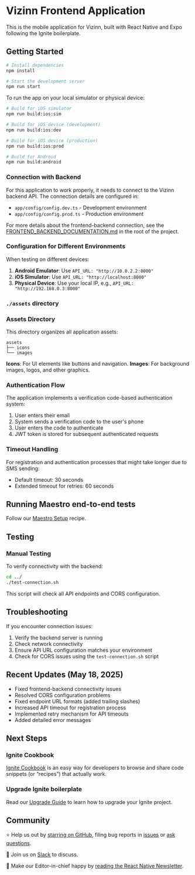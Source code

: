 # Vizinn Frontend Application

This is the mobile application for Vizinn, built with React Native and Expo following the Ignite boilerplate.

## Getting Started

```bash
# Install dependencies
npm install

# Start the development server
npm run start
```

To run the app on your local simulator or physical device:

```bash
# Build for iOS simulator
npm run build:ios:sim

# Build for iOS device (development)
npm run build:ios:dev

# Build for iOS device (production)
npm run build:ios:prod

# Build for Android
npm run build:android
```

### Connection with Backend

For this application to work properly, it needs to connect to the Vizinn backend API. The connection details are configured in:

- `app/config/config.dev.ts` - Development environment
- `app/config/config.prod.ts` - Production environment

For more details about the frontend-backend connection, see the [FRONTEND_BACKEND_DOCUMENTATION.md](../../FRONTEND_BACKEND_DOCUMENTATION.md) in the root of the project.

### Configuration for Different Environments

When testing on different devices:

1. **Android Emulator**: Use `API_URL: "http://10.0.2.2:8000"`
2. **iOS Simulator**: Use `API_URL: "http://localhost:8000"`
3. **Physical Device**: Use your local IP, e.g., `API_URL: "http://192.168.0.3:8000"`

### `./assets` directory

### Assets Directory

This directory organizes all application assets:

```tree
assets
├── icons
└── images
```

**Icons**: For UI elements like buttons and navigation.
**Images**: For background images, logos, and other graphics.

### Authentication Flow

The application implements a verification code-based authentication system:

1. User enters their email
2. System sends a verification code to the user's phone
3. User enters the code to authenticate
4. JWT token is stored for subsequent authenticated requests

### Timeout Handling

For registration and authentication processes that might take longer due to SMS sending:
- Default timeout: 30 seconds
- Extended timeout for retries: 60 seconds

## Running Maestro end-to-end tests

Follow our [Maestro Setup](https://ignitecookbook.com/docs/recipes/MaestroSetup) recipe.

## Testing

### Manual Testing

To verify connectivity with the backend:
```bash
cd ../
./test-connection.sh
```

This script will check all API endpoints and CORS configuration.

## Troubleshooting

If you encounter connection issues:

1. Verify the backend server is running
2. Check network connectivity
3. Ensure API URL configuration matches your environment
4. Check for CORS issues using the `test-connection.sh` script

## Recent Updates (May 18, 2025)

- Fixed frontend-backend connectivity issues
- Resolved CORS configuration problems
- Fixed endpoint URL formats (added trailing slashes)
- Increased API timeout for registration process
- Implemented retry mechanism for API timeouts
- Added detailed error messages

## Next Steps

### Ignite Cookbook

[Ignite Cookbook](https://ignitecookbook.com/) is an easy way for developers to browse and share code snippets (or “recipes”) that actually work.

### Upgrade Ignite boilerplate

Read our [Upgrade Guide](https://ignitecookbook.com/docs/recipes/UpdatingIgnite) to learn how to upgrade your Ignite project.

## Community

⭐️ Help us out by [starring on GitHub](https://github.com/infinitered/ignite), filing bug reports in [issues](https://github.com/infinitered/ignite/issues) or [ask questions](https://github.com/infinitered/ignite/discussions).

💬 Join us on [Slack](https://join.slack.com/t/infiniteredcommunity/shared_invite/zt-1f137np4h-zPTq_CbaRFUOR_glUFs2UA) to discuss.

📰 Make our Editor-in-chief happy by [reading the React Native Newsletter](https://reactnativenewsletter.com/).
